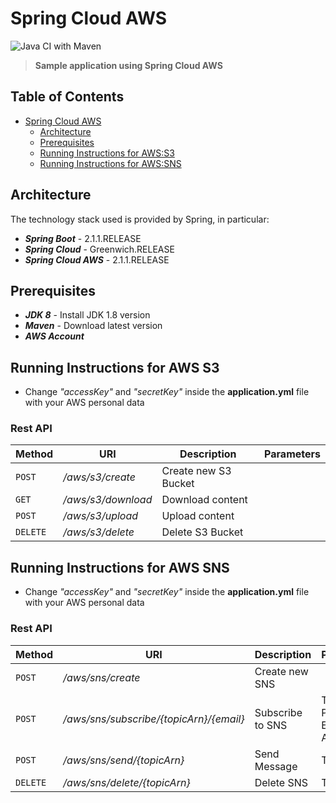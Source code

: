 

# Spring Cloud AWS

![Java CI with Maven](https://github.com/gcalsolaro/spring-cloud-aws/workflows/Java%20CI%20with%20Maven/badge.svg)
> **Sample application using Spring Cloud AWS**


## Table of Contents

   * [Spring Cloud AWS](#spring-cloud-aws)
      * [Architecture](#architecture)
      * [Prerequisites](#prerequisites)
      * [Running Instructions for AWS:S3](#running-instructions-for-aws-s3)
      * [Running Instructions for AWS:SNS](#running-instructions-for-aws-sns)
      

## Architecture

The technology stack used is provided by Spring, in particular:

* **_Spring Boot_** - 2.1.1.RELEASE
* **_Spring Cloud_** - Greenwich.RELEASE
* **_Spring Cloud AWS_** - 2.1.1.RELEASE

## Prerequisites
* **_JDK 8_** - Install JDK 1.8 version
* **_Maven_** - Download latest version
* **_AWS Account_**

## Running Instructions for AWS S3
 - Change *"accessKey"* and *"secretKey"* inside the **application.yml** file with your AWS personal data

### Rest API

Method | URI | Description | Parameters |
--- | --- | --- | --- |
`POST` | */aws/s3/create* | Create new S3 Bucket
`GET` | */aws/s3/download* | Download content
`POST` | */aws/s3/upload* | Upload content
`DELETE` | */aws/s3/delete* | Delete S3 Bucket 

## Running Instructions for AWS SNS
 - Change *"accessKey"* and *"secretKey"* inside the **application.yml** file with your AWS personal data

### Rest API

Method | URI | Description | Parameters |
--- | --- | --- | --- |
`POST` | */aws/sns/create* | Create new SNS
`POST` | */aws/sns/subscribe/{topicArn}/{email}* | Subscribe to SNS | Topic ARN; Personal Email Address
`POST` | */aws/sns/send/{topicArn}* | Send Message | Topic ARN
`DELETE` | */aws/sns/delete/{topicArn}* | Delete SNS | Topic ARN 